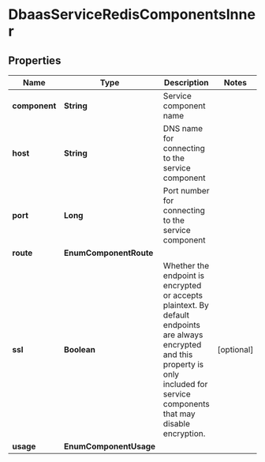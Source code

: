 

# DbaasServiceRedisComponentsInner


## Properties

| Name | Type | Description | Notes |
|------------ | ------------- | ------------- | -------------|
|**component** | **String** | Service component name |  |
|**host** | **String** | DNS name for connecting to the service component |  |
|**port** | **Long** | Port number for connecting to the service component |  |
|**route** | **EnumComponentRoute** |  |  |
|**ssl** | **Boolean** | Whether the endpoint is encrypted or accepts plaintext.              By default endpoints are always encrypted and              this property is only included for service components that may disable encryption. |  [optional] |
|**usage** | **EnumComponentUsage** |  |  |



